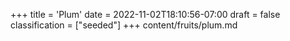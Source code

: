 +++
title = 'Plum'
date = 2022-11-02T18:10:56-07:00
draft = false
classification = ["seeded"]
+++
content/fruits/plum.md
